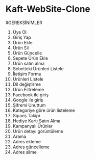 # Kaft-WebSite-Clone

#GEREKSİNİMLER
1.	 Üye Ol
2.	 Giriş Yap
3.	 Ürün Ekle
4.	Ürün Sil
5.	Ürün Güncelle
6.	Sepete Ürün Ekle
7.	Ürün satın alma
8.	 Sebetteki Ürünleri Listele
9.	İletişim Formu
10.	Ürünleri Listele
11.	Dil değiştirme
12.	 Ürün Filtreleme
13.	Facebook ile giriş
14.	Google ile giriş
15.	 Şifremi Unuttum
16.	Kategoriye göre ürün listeleme
17.	Sipariş Takipi
18.	Hediye Kartı Satın Alma
19.	Kampanyalı Ürünler
20.	Ürün detayı görüntüleme
21.	 Arama
22.	Adres ekleme
23.	 Adres güncelleme
24.	Adres silme

